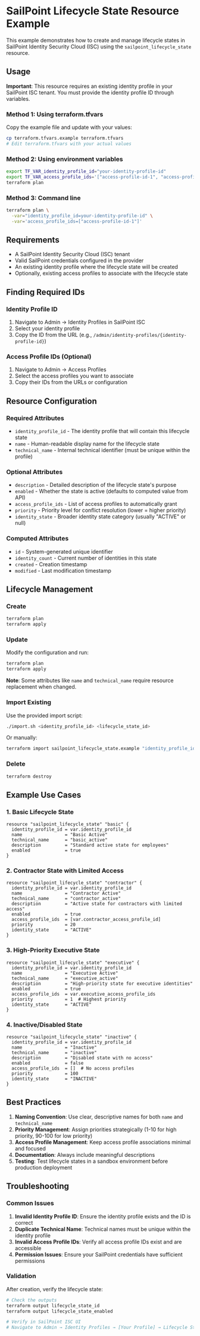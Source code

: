 # SailPoint Lifecycle State Resource Example

This example demonstrates how to create and manage lifecycle states in SailPoint Identity Security Cloud (ISC) using the `sailpoint_lifecycle_state` resource.

## Usage

**Important**: This resource requires an existing identity profile in your SailPoint ISC tenant. You must provide the identity profile ID through variables.

### Method 1: Using terraform.tfvars

Copy the example file and update with your values:

```bash
cp terraform.tfvars.example terraform.tfvars
# Edit terraform.tfvars with your actual values
```

### Method 2: Using environment variables

```bash
export TF_VAR_identity_profile_id="your-identity-profile-id"
export TF_VAR_access_profile_ids='["access-profile-id-1", "access-profile-id-2"]'
terraform plan
```

### Method 3: Command line

```bash
terraform plan \
  -var="identity_profile_id=your-identity-profile-id" \
  -var='access_profile_ids=["access-profile-id-1"]'
```

## Requirements

- A SailPoint Identity Security Cloud (ISC) tenant
- Valid SailPoint credentials configured in the provider
- An existing identity profile where the lifecycle state will be created
- Optionally, existing access profiles to associate with the lifecycle state

## Finding Required IDs

### Identity Profile ID
1. Navigate to Admin → Identity Profiles in SailPoint ISC
2. Select your identity profile
3. Copy the ID from the URL (e.g., `/admin/identity-profiles/{identity-profile-id}`)

### Access Profile IDs (Optional)
1. Navigate to Admin → Access Profiles
2. Select the access profiles you want to associate
3. Copy their IDs from the URLs or configuration

## Resource Configuration

### Required Attributes
- `identity_profile_id` - The identity profile that will contain this lifecycle state
- `name` - Human-readable display name for the lifecycle state
- `technical_name` - Internal technical identifier (must be unique within the profile)

### Optional Attributes
- `description` - Detailed description of the lifecycle state's purpose
- `enabled` - Whether the state is active (defaults to computed value from API)
- `access_profile_ids` - List of access profiles to automatically grant
- `priority` - Priority level for conflict resolution (lower = higher priority)
- `identity_state` - Broader identity state category (usually "ACTIVE" or null)

### Computed Attributes
- `id` - System-generated unique identifier
- `identity_count` - Current number of identities in this state
- `created` - Creation timestamp
- `modified` - Last modification timestamp

## Lifecycle Management

### Create
```bash
terraform plan
terraform apply
```

### Update
Modify the configuration and run:
```bash
terraform plan
terraform apply
```

**Note**: Some attributes like `name` and `technical_name` require resource replacement when changed.

### Import Existing
Use the provided import script:
```bash
./import.sh <identity_profile_id> <lifecycle_state_id>
```

Or manually:
```bash
terraform import sailpoint_lifecycle_state.example "identity_profile_id:lifecycle_state_id"
```

### Delete
```bash
terraform destroy
```

## Example Use Cases

### 1. Basic Lifecycle State
```hcl
resource "sailpoint_lifecycle_state" "basic" {
  identity_profile_id = var.identity_profile_id
  name                = "Basic Active"
  technical_name      = "basic_active"
  description         = "Standard active state for employees"
  enabled             = true
}
```

### 2. Contractor State with Limited Access
```hcl
resource "sailpoint_lifecycle_state" "contractor" {
  identity_profile_id = var.identity_profile_id
  name                = "Contractor Active"
  technical_name      = "contractor_active"
  description         = "Active state for contractors with limited access"
  enabled             = true
  access_profile_ids  = [var.contractor_access_profile_id]
  priority            = 20
  identity_state      = "ACTIVE"
}
```

### 3. High-Priority Executive State
```hcl
resource "sailpoint_lifecycle_state" "executive" {
  identity_profile_id = var.identity_profile_id
  name                = "Executive Active"
  technical_name      = "executive_active"
  description         = "High-priority state for executive identities"
  enabled             = true
  access_profile_ids  = var.executive_access_profile_ids
  priority            = 1  # Highest priority
  identity_state      = "ACTIVE"
}
```

### 4. Inactive/Disabled State
```hcl
resource "sailpoint_lifecycle_state" "inactive" {
  identity_profile_id = var.identity_profile_id
  name                = "Inactive"
  technical_name      = "inactive"
  description         = "Disabled state with no access"
  enabled             = false
  access_profile_ids  = []  # No access profiles
  priority            = 100
  identity_state      = "INACTIVE"
}
```

## Best Practices

1. **Naming Convention**: Use clear, descriptive names for both `name` and `technical_name`
2. **Priority Management**: Assign priorities strategically (1-10 for high priority, 90-100 for low priority)
3. **Access Profile Management**: Keep access profile associations minimal and focused
4. **Documentation**: Always include meaningful descriptions
5. **Testing**: Test lifecycle states in a sandbox environment before production deployment

## Troubleshooting

### Common Issues

1. **Invalid Identity Profile ID**: Ensure the identity profile exists and the ID is correct
2. **Duplicate Technical Name**: Technical names must be unique within the identity profile
3. **Invalid Access Profile IDs**: Verify all access profile IDs exist and are accessible
4. **Permission Issues**: Ensure your SailPoint credentials have sufficient permissions

### Validation

After creation, verify the lifecycle state:
```bash
# Check the outputs
terraform output lifecycle_state_id
terraform output lifecycle_state_enabled

# Verify in SailPoint ISC UI
# Navigate to Admin → Identity Profiles → [Your Profile] → Lifecycle States
```